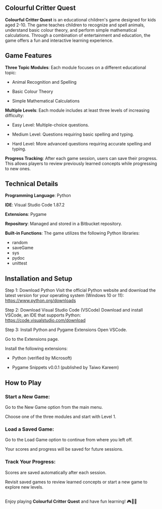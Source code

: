 ## Colourful Critter Quest
**Colourful Critter Quest** is an educational children's game designed for kids aged 2-10. The game teaches children to recognize and spell animals, understand basic colour theory, and perform simple mathematical calculations. Through a combination of entertainment and education, the game offers a fun and interactive learning experience.

## Game Features
**Three Topic Modules**: Each module focuses on a different educational topic:

- Animal Recognition and Spelling

- Basic Colour Theory

- Simple Mathematical Calculations

**Multiple Levels**: Each module includes at least three levels of increasing difficulty:

- Easy Level: Multiple-choice questions.

- Medium Level: Questions requiring basic spelling and typing.

- Hard Level: More advanced questions requiring accurate spelling and typing.

**Progress Tracking**: After each game session, users can save their progress. This allows players to review previously learned concepts while progressing to new ones.

## Technical Details
**Programming Language**: Python

**IDE**: Visual Studio Code 1.87.2

**Extensions**: Pygame

**Repository**: Managed and stored in a Bitbucket repository.

**Built-in Functions**: The game utilizes the following Python libraries:
- random
- saveGame
- sys
- pydoc
- unittest

## Installation and Setup
Step 1: Download Python
Visit the official Python website and download the latest version for your operating system (Windows 10 or 11):
https://www.python.org/downloads

Step 2: Download Visual Studio Code (VSCode)
Download and install VSCode, an IDE that supports Python:
https://code.visualstudio.com/download

Step 3: Install Python and Pygame Extensions
Open VSCode.

Go to the Extensions page.

Install the following extensions:

- Python (verified by Microsoft)

- Pygame Snippets v0.0.1 (published by Taiwo Kareem)

## How to Play
### Start a New Game:

Go to the New Game option from the main menu.

Choose one of the three modules and start with Level 1.

### Load a Saved Game:

Go to the Load Game option to continue from where you left off.

Your scores and progress will be saved for future sessions.

### Track Your Progress:

Scores are saved automatically after each session.

Revisit saved games to review learned concepts or start a new game to explore new levels.

## 

Enjoy playing **Colourful Critter Quest** and have fun learning! 🎮🐾🌈
